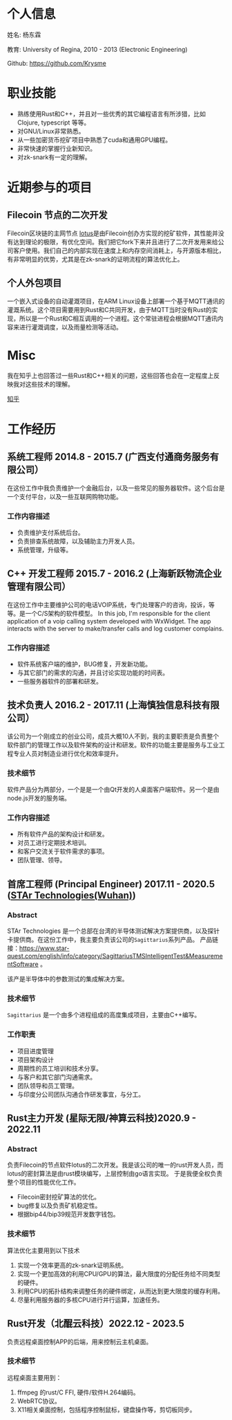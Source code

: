 # 个人信息

姓名: 杨东霖

教育: University of Regina, 2010 - 2013 (Electronic Engineering)

Github: https://github.com/Krysme

# 职业技能
* 熟练使用Rust和C++，并且对一些优秀的其它编程语言有所涉猎，比如Clojure, typescript 等等。
* 对GNU/Linux非常熟悉。
* 从一些加密货币挖矿项目中熟悉了cuda和通用GPU编程。
* 非常快速的掌握行业新知识。
* 对zk-snark有一定的理解。

# 近期参与的项目

## Filecoin 节点的二次开发
Filecoin区块链的主网节点 [lotus](https://github.com/filecoin-project/lotus)是由Filecoin创办方实现的挖矿软件，其性能并没有达到理论的极限，有优化空间。我们把它fork下来并且进行了二次开发用来给公司客户使用。我们自己的内部实现在速度上和内存空间消耗上，与开源版本相比，有非常明显的优势，尤其是在zk-snark的证明流程的算法优化上。

## 个人外包项目
一个嵌入式设备的自动灌溉项目，在ARM Linux设备上部署一个基于MQTT通讯的灌溉系统。这个项目需要用到Rust和C共同开发，由于MQTT当时没有Rust的实现，所以是一个Rust和C相互调用的一个进程。这个常驻进程会根据MQTT通讯内容来进行灌溉调度，以及雨量检测等活动。
  


# Misc
我在知乎上也回答过一些Rust和C++相关的问题，这些回答也会在一定程度上反映我对这些技术的理解。

[知乎](https://www.zhihu.com/people/krys-1998/answers)




# 工作经历

## 系统工程师 2014.8 - 2015.7 (广西支付通商务服务有限公司）
在这份工作中我负责维护一个金融后台，以及一些常见的服务器软件。这个后台是一个支付平台，以及一些互联网购物功能。

### 工作内容描述
* 负责维护支付系统后台。
* 负责排查系统故障，以及辅助主力开发人员。
* 系统管理，升级等。

## C++ 开发工程师 2015.7 - 2016.2 (上海新跃物流企业管理有限公司）
在这份工作中主要维护公司的电话VOIP系统，专门处理客户的咨询，投诉，等等。是一个C/S架构的软件模型。
In this job, I'm responsible for the client application of a voip calling system developed with WxWidget. The app interacts with the server to 
make/transfer calls and log customer complains.

### 工作内容描述
* 软件系统客户端的维护，BUG修复，开发新功能。
* 与其它部门的需求的沟通，并且讨论实现功能的时间表。
* 一些服务器软件的部署和研发。


## 技术负责人 2016.2 - 2017.11 (上海慎独信息科技有限公司）
该公司为一个刚成立的创业公司，成员大概10人不到，我的主要职责是负责整个软件部门的管理工作以及软件架构的设计和研发。软件的功能主要是服务与工业工程专业人员对制造业进行优化和效率提升。

### 技术细节
软件产品分为两部分，一个是是一个由Qt开发的人桌面客户端软件。另一个是由node.js开发的服务端。


### 工作内容描述
* 所有软件产品的架构设计和研发。
* 对员工进行定期技术培训。
* 和客户交流关于软件需求的事项。
* 团队管理、领导。


## 首席工程师 (Principal Engineer) 2017.11 - 2020.5 ([STAr Technologies(Wuhan)](http://www.star-quest.com))
### Abstract
STAr Technologies 是一个总部在台湾的半导体测试解决方案提供商，以及探针卡提供商。在这份工作中，我主要负责该公司的`Sagittarius`系列产品。 
产品链接：https://www.star-quest.com/english/info/category/SagittariusTMSIntelligentTest&MeasurementSoftware 。

该产是半导体中的参数测试的集成解决方案。


### 技术细节
`Sagittarius` 是一个由多个进程组成的高度集成项目，主要由C++编写。


### 工作职责
* 项目进度管理
* 项目架构设计
* 周期性的员工培训和技术分享。
* 与客户和其它部门沟通需求。
* 团队领导和员工管理。
* 与印度分公司团队沟通合作研发事宜，与分工。


## Rust主力开发 (星际无限/神算云科技)2020.9 - 2022.11
### Abstract
负责Filecoin的节点软件lotus的二次开发。我是该公司的唯一的rust开发人员，而lotus的密封算法是由rust模块编写，上层控制由go语言实现。
于是我便全权负责整个项目的性能优化工作。
* Filecoin密封挖矿算法的优化。
* bug修复以及负责矿机稳定性。
* 根据bip44/bip39规范开发数字钱包。


### 技术细节
算法优化主要用到以下技术
1. 实现一个效率更高的zk-snark证明系统。
2. 实现一个更加高效的利用CPU/GPU的算法，最大限度的分配任务给不同类型的硬件。
3. 利用CPU的拓扑结构来调整任务的硬件绑定，从而达到更大限度的缓存利用。
4. 尽量利用服务器的多核CPU进行并行运算，加速任务。

## Rust开发（北醌云科技）2022.12 - 2023.5

负责远程桌面控制APP的后端，用来控制云主机桌面。

### 技术细节
远程桌面主要用到：
1. ffmpeg 的rust/C FFI, 硬件/软件H.264编码。
2. WebRTC协议。
3. X11相关桌面控制，包括程序控制鼠标，键盘操作等，剪切板同步。

